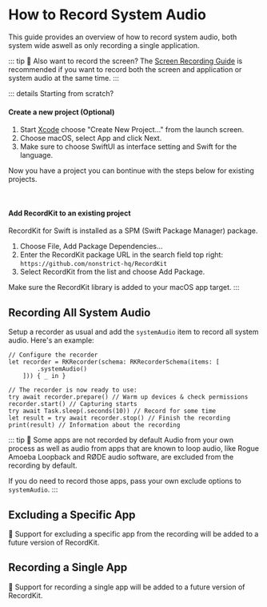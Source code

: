 # How to Record System Audio

This guide provides an overview of how to record system audio, both system wide aswell as only recording a single application.

::: tip 💁 Also want to record the screen?
The [Screen Recording Guide](screen-recording) is recommended if you want to record both the screen and application or system audio at the same time.
:::

::: details Starting from scratch?
#### Create a new project (Optional)
1. Start [Xcode](https://developer.apple.com/xcode/) choose "Create New Project..." from the launch screen.
2. Choose macOS, select App and click Next. 
3. Make sure to choose SwiftUI as interface setting and Swift for the language.

Now you have a project you can bontinue with the steps below for existing projects.

<br />

#### Add RecordKit to an existing project

RecordKit for Swift is installed as a SPM (Swift Package Manager) package.

1. Choose File, Add Package Dependencies...
2. Enter the RecordKit package URL in the search field top right: `https://github.com/nonstrict-hq/RecordKit`
3. Select RecordKit from the list and choose Add Package.

Make sure the RecordKit library is added to your macOS app target.
:::

## Recording All System Audio

Setup a recorder as usual and add the `systemAudio` item to record all system audio. Here's an example:

```swift{3}
// Configure the recorder
let recorder = RKRecorder(schema: RKRecorderSchema(items: [
        .systemAudio()
    ])) { _ in }

// The recorder is now ready to use:
try await recorder.prepare() // Warm up devices & check permissions
recorder.start() // Capturing starts
try await Task.sleep(.seconds(10)) // Record for some time
let result = try await recorder.stop() // Finish the recording
print(result) // Information about the recording
```

::: tip 💁 Some apps are not recorded by default
Audio from your own process as well as audio from apps that are known to loop audio, like Rogue Amoeba Loopback and RØDE audio software, are excluded from the recording by default.

If you do need to record those apps, pass your own exclude options to `systemAudio`.
:::

## Excluding a Specific App

🚧 Support for excluding a specific app from the recording will be added to a future version of RecordKit.

## Recording a Single App

🚧 Support for recording a single app will be added to a future version of RecordKit.
